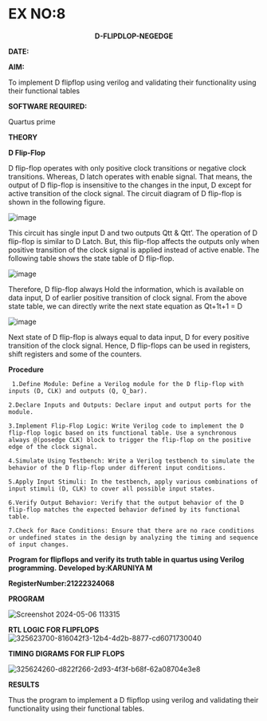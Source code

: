 # EX NO:8
<P align='center'> <b>D-FLIPDLOP-NEGEDGE</b>

**DATE:**

**AIM:**

To implement  D flipflop using verilog and validating their functionality using their functional tables

**SOFTWARE REQUIRED:**

Quartus prime

**THEORY**

**D Flip-Flop**

D flip-flop operates with only positive clock transitions or negative clock transitions. Whereas, D latch operates with enable signal. That means, the output of D flip-flop is insensitive to the changes in the input, D except for active transition of the clock signal. The circuit diagram of D flip-flop is shown in the following figure.

![image](https://github.com/naavaneetha/D-FLIPDLOP-NEGEDGE/assets/154305477/48c81fe8-bc3f-40e7-95e2-519fc155ad51)

This circuit has single input D and two outputs Qtt & Qtt’. The operation of D flip-flop is similar to D Latch. But, this flip-flop affects the outputs only when positive transition of the clock signal is applied instead of active enable. The following table shows the state table of D flip-flop.

![image](https://github.com/naavaneetha/D-FLIPDLOP-NEGEDGE/assets/154305477/e5f3fda7-68ec-4a3a-a0a4-cf6f9cc4ab55)

Therefore, D flip-flop always Hold the information, which is available on data input, D of earlier positive transition of clock signal. From the above state table, we can directly write the next state equation as Qt+1t+1 = D

![image](https://github.com/naavaneetha/D-FLIPDLOP-NEGEDGE/assets/154305477/8592c0d8-2917-4142-91b9-d6c30dd891d2)

Next state of D flip-flop is always equal to data input, D for every positive transition of the clock signal. Hence, D flip-flops can be used in registers, shift registers and some of the counters.

**Procedure**
```
 1.Define Module: Define a Verilog module for the D flip-flop with inputs (D, CLK) and outputs (Q, Q_bar).

2.Declare Inputs and Outputs: Declare input and output ports for the module.

3.Implement Flip-Flop Logic: Write Verilog code to implement the D flip-flop logic based on its functional table. Use a synchronous always @(posedge CLK) block to trigger the flip-flop on the positive edge of the clock signal.

4.Simulate Using Testbench: Write a Verilog testbench to simulate the behavior of the D flip-flop under different input conditions.

5.Apply Input Stimuli: In the testbench, apply various combinations of input stimuli (D, CLK) to cover all possible input states.

6.Verify Output Behavior: Verify that the output behavior of the D flip-flop matches the expected behavior defined by its functional table.

7.Check for Race Conditions: Ensure that there are no race conditions or undefined states in the design by analyzing the timing and sequence of input changes.
```

**Program for flipflops and verify its truth table in quartus using Verilog programming.**
**Developed by:KARUNIYA M**

**RegisterNumber:21222324068**

**PROGRAM**

![Screenshot 2024-05-06 113315](https://github.com/karuniya2005/D-FLIPDLOP-NEGEDGE/assets/161425769/92d09d61-07ed-4f89-a532-9103bda71ded)


**RTL LOGIC FOR FLIPFLOPS**
![325623700-816042f3-12b4-4d2b-8877-cd6071730040](https://github.com/karuniya2005/D-FLIPDLOP-NEGEDGE/assets/161425769/2bf826ba-cbc1-4fdf-ad56-8a874e78b4dc)


**TIMING DIGRAMS FOR FLIP FLOPS**

![325624260-d822f266-2d93-4f3f-b68f-62a08704e3e8](https://github.com/karuniya2005/D-FLIPDLOP-NEGEDGE/assets/161425769/077b4ced-3f89-4740-a308-68934a85c06d)


**RESULTS**

Thus the program to implement a D flipflop using verilog and validating their functionality using their functional tables.
